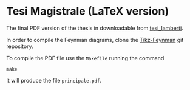 # Tesi Magistrale (LaTeX version)

The final PDF version of the thesis in downloadable from [tesi_lamberti](http://github.com/m4rio31/tesi_magistrale_latex/files/4430907/principale.pdf).

In order to compile the Feynman diagrams, clone the [Tikz-Feynman](https://github.com/JP-Ellis/tikz-feynman) git repository.

To compile the PDF file use the `Makefile` running the command

    make

It will produce the file `principale.pdf`.
